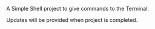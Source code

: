  A Simple Shell project to give commands to the Terminal.

Updates will be provided when project is completed.
